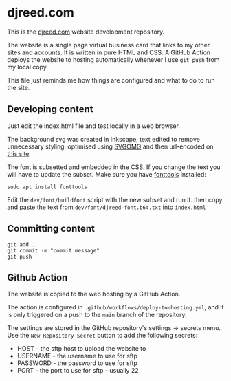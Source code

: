 # djreed.com

This is the [djreed.com](https://djreed.com) website development repository.

The website is a single page virtual business card that links to my other sites and accounts. It is written in pure HTML and CSS. A GitHub Action deploys the website to hosting automatically whenever I use `git push` from my local copy.

This file just reminds me how things are configured and what to do to run the site.

## Developing content

Just edit the index.html file and test locally in a web browser.

The background svg was created in Inkscape, text edited to remove unnecessary styling, optimised using [SVGOMG](https://jakearchibald.github.io/svgomg/) and then url-encoded on [this site](https://yoksel.github.io/url-encoder/)

The font is subsetted and embedded in the CSS. If you change the text you will have to update the subset. Make sure you have [fonttools](https://github.com/fonttools/fonttools) installed:

```shell
sudo apt install fonttools
```

 Edit the `dev/font/buildfont` script with the new subset and run it. then copy and paste the text from `dev/font/djreed-font.b64.txt` into `index.html`

## Committing content

``` shell
git add .
git commit -m "commit message"
git push
```

## Github Action

The website is copied to the web hosting by a GitHub Action.

The action is configured in `.github/workflows/deploy-to-hosting.yml`, and it is only triggered on a push to the `main` branch of the repository.

The settings are stored in the GitHub repository's settings -> secrets menu. Use the `New Repository Secret` button to add the following secrets:

* HOST - the sftp host to upload the website to
* USERNAME - the username to use for sftp
* PASSWORD - the password to use for sftp
* PORT - the port to use for sftp - usually 22
